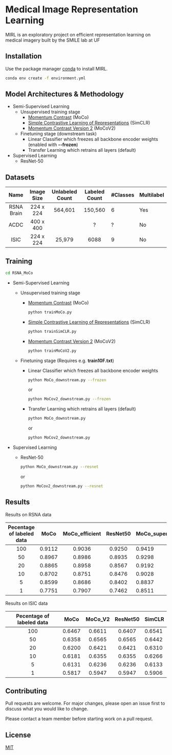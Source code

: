 # Medical Image Representation Learning

MIRL is an exploratory project on efficient representation learning on medical imagery built by the SMILE lab at UF

## Installation

Use the package manager [conda](https://www.anaconda.com/) to install MIRL.

```bash
conda env create -f environment.yml
```

## Model Architectures & Methodology

- Semi-Supervised Learning
  - Unsupervised training stage
    - [Momentum Contrast](https://arxiv.org/pdf/1911.05722.pdf) (MoCo)
    - [Simple Contrastive Learning of Representations](https://arxiv.org/pdf/2002.05709.pdf) (SimCLR)
    - [Momentum Contrast Version 2](https://arxiv.org/pdf/1911.05722.pdf) (MoCoV2)
  - Finetuning stage (downstream task)
    - Linear Classifier which freezes all backbone encoder weights (enabled with **--frozen**)
    - Transfer Learning which retrains all layers (default)
- Supervised Learning
  - ResNet-50

## Datasets

|    Name    | Image Size | Unlabeled Count | Labeled Count | #Classes | Multilabel |
| :--------: | :--------: | :-------------: | :-----------: | -------- | ---------- |
| RSNA Brain | 224 x 224  |     564,601     |    150,560    | 6        | Yes        |
|    ACDC    | 400 x 400  |                 |       ?       | ?        | No         |
|    ISIC    | 224 x 224  |     25,979      |     6088      | 9        | No         |

## Training

```bash
cd RSNA_MoCo
```

- Semi-Supervised Learning

  - Unsupervised training stage
    - [Momentum Contrast](https://arxiv.org/pdf/1911.05722.pdf) (MoCo)
      ```bash
      python trainMoCo.py
      ```
    - [Simple Contrastive Learning of Representations](https://arxiv.org/pdf/2002.05709.pdf) (SimCLR)
      ```bash
      python trainSimCLR.py
      ```
    - [Momentum Contrast Version 2](https://arxiv.org/pdf/1911.05722.pdf) (MoCoV2)
      ```bash
      python trainMoCoV2.py
      ```
  - Finetuning stage (Requires e.g. **train10F.txt**)

    - Linear Classifier which freezes all backbone encoder weights

      ```bash
      python MoCo_downstream.py --frozen
      ```

      or

      ```bash
      python MoCov2_downstream.py --frozen
      ```

    - Transfer Learning which retrains all layers (default)

      ```bash
      python MoCo_downstream.py
      ```

      or

      ```bash
      python MoCov2_downstream.py
      ```

- Supervised Learning

  - ResNet-50

    ```bash
    python MoCo_downstream.py --resnet
    ```

    or

    ```bash
    python MoCov2_downstream.py --resnet
    ```

## Results
Results on RSNA data

|    Pecentage of labeled data    | MoCo       | MoCo_efficient  | ResNet50      | MoCo_super | 
| :------------------------:      | :--------: | :-------------: | :-----------: | ---------- |
|           100                   | 0.9112     | 0.9036          | 0.9250        |0.9419      |
|            50                   | 0.8967     | 0.8986          | 0.8935        |0.9298      | 
|            20                   | 0.8865     | 0.8958          | 0.8567        |0.9192      |
|            10                   | 0.8702     | 0.8751          | 0.8476        |0.9028      | 
|             5                   | 0.8599     | 0.8686          | 0.8402        |0.8837      | 
|             1                   | 0.7751     | 0.7907          | 0.7462        |0.8511      |

Results on ISIC data

|    Pecentage of labeled data    | MoCo       | MoCo_V2         | ResNet50      | SimCLR     | 
| :------------------------:      | :--------: | :-------------: | :-----------: | ---------- |
|           100                   | 0.6467     | 0.6611          | 0.6407        |0.6541      |
|            50                   | 0.6358     | 0.6565          | 0.6565        |0.6442      | 
|            20                   | 0.6200     | 0.6421          | 0.6421        |0.6310      |
|            10                   | 0.6181     | 0.6355          | 0.6355        |0.6266      | 
|             5                   | 0.6131     | 0.6236          | 0.6236        |0.6133      | 
|             1                   | 0.5817     | 0.5947          | 0.5947        |0.5906      |

## Contributing

Pull requests are welcome. For major changes, please open an issue first to discuss what you would like to change.

Please contact a team member before starting work on a pull request.

## License

[MIT](https://choosealicense.com/licenses/mit/)
